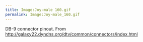 ```yaml
---
title: Image:Joy-male 160.gif
permalink: Image:Joy-male_160.gif
---
```


DB-9 connector pinout. From
<http://galaxy22.dyndns.org/dtv/common/connectors/index.html>
